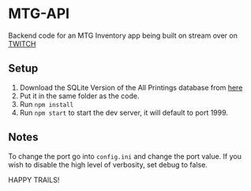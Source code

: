 # MTG-API
Backend code for an MTG Inventory app being built on stream over on [TWITCH](https://www.twitch.tv/zer0xeon)

## Setup
1.  Download the SQLite Version of the All Printings database from [here](https://mtgjson.com/downloads/all-files/)
2.  Put it in the same folder as the code.
3.  Run `npm install`
4.  Run `npm start` to start the dev server, it will default to port 1999.

## Notes
To change the port go into `config.ini` and change the port value.
If you wish to disable the high level of verbosity, set debug to false.

HAPPY TRAILS!